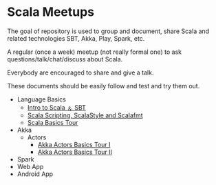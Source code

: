# Scala Meetups

The goal of repository is used to group and document, share Scala and related technologies SBT, Akka, Play, Spark, etc.

A regular (once a week) meetup (not really formal one) to ask questions/talk/chat/discuss about Scala.

Everybody are encouraged to share and give a talk.  

These documents should be easily follow and test and try them out.

- Language Basics
  - [Intro to Scala &#65120; SBT](https://github.com/kasonchan/scalameetups/blob/scalameetup1/scalameetup1/README.md)
  - [Scala Scripting, ScalaStyle and Scalafmt](https://github.com/kasonchan/scalameetups/blob/scalameetup2/scalameetup2/README.md)
  - [Scala Basics Tour](https://github.com/kasonchan/scalameetups/blob/scalameetup3/scalameetup3/README.md)
- Akka
  - Actors
    - [Akka Actors Basics Tour I](https://github.com/kasonchan/scalameetups/blob/scalameetup4/scalameetup4-slides/README.md)
    - [Akka Actors Basics Tour II](https://github.com/kasonchan/scalameetups/blob/scalameetup5/scalameetup5-slides/README.md)
- Spark
- Web App
- Android App
